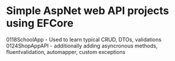 # Simple AspNet web API projects using EFCore

0118SchoolApp - Used to learn typical CRUD, DTOs, validations  
0124ShopAppAPI - additionally adding asyncronous methods, fluentvalidation, automapper, custom exceptions  

